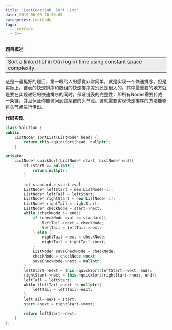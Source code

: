 ```yaml
---
title: 'LeetCode:148. Sort List'
date: 2019-06-09 16:36:05
categories: LeetCode
tags: 
  - LeetCode
  - C++
---
```


**题目概述**

<table><tr><td bgcolor=#EDEDED>Sort a linked list in O(n log n) time using constant space complexity.
</td></tr></table>

<!--more-->

这是一道挺好的题目，第一眼给人的感觉非常简单，就是实现一个快速排序。但是实际上，链表的快速排序和数组的快速排序差别还是很大的。其中最重要的地方就是要在实现递归的快速排序的同时，保证链表的完整性，即所有Nodes需要传成一条链，并且保证你能访问到这条链的头节点。这就需要实现快速排序的方法能够将头节点进行传出。



**代码实现**

```c++
class Solution {
public:
    ListNode* sortList(ListNode* head) {
        return this->quickSort(head, nullptr);
    }

private:
    ListNode* quickSort(ListNode* start, ListNode* end){
        if (start == nullptr){
            return nullptr;
        }

        int standard = start->val;
        ListNode* leftStart = new ListNode(-1);
        ListNode* leftTail = leftStart;
        ListNode* rightStart = new ListNode(-1);
        ListNode* rightTail = rightStart;
        ListNode* checkNode = start->next;
        while (checkNode != end){
            if (checkNode->val <= standard){
                leftTail->next = checkNode;
                leftTail = leftTail->next;
            } else {
                rightTail->next = checkNode;
                rightTail = rightTail->next;
            }
            ListNode* saveCheckNode = checkNode;
            checkNode = checkNode->next;
            saveCheckNode->next = nullptr;
        }
        leftStart->next = this->quickSort(leftStart->next, end);
        rightStart->next = this->quickSort(rightStart->next, end);
        leftTail = leftStart;
        while (leftTail->next != nullptr){
            leftTail = leftTail->next;
        }
        leftTail->next = start;
        start->next = rightStart->next;

        return leftStart->next;
    }
};
```

